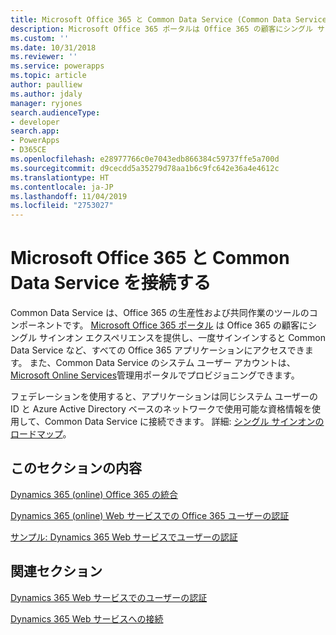 ```yaml
---
title: Microsoft Office 365 と Common Data Service (Common Data Service) の統合 | Microsoft Docs
description: Microsoft Office 365 ポータルは Office 365 の顧客にシングル サインオン エクスペリエンスを提供し、一度サインインすると Dynamics 365 (online) など、すべての Office 365 アプリケーションにアクセスできます。
ms.custom: ''
ms.date: 10/31/2018
ms.reviewer: ''
ms.service: powerapps
ms.topic: article
author: paulliew
ms.author: jdaly
manager: ryjones
search.audienceType:
- developer
search.app:
- PowerApps
- D365CE
ms.openlocfilehash: e28977766c0e7043edb866384c59737ffe5a700d
ms.sourcegitcommit: d9cecdd5a35279d78aa1b6c9fc642e36a4e4612c
ms.translationtype: HT
ms.contentlocale: ja-JP
ms.lasthandoff: 11/04/2019
ms.locfileid: "2753027"
---
```

# <a name="connect-with-microsoft-office-365-and-common-data-service"></a>Microsoft Office 365 と Common Data Service を接続する

Common Data Service は、Office 365 の生産性および共同作業のツールのコンポーネントです。 [Microsoft Office 365 ポータル](https://www.microsoft.com/office365) は Office 365 の顧客にシングル サインオン エクスペリエンスを提供し、一度サインインすると Common Data Service など、すべての Office 365 アプリケーションにアクセスできます。 また、Common Data Service のシステム ユーザー アカウントは、[Microsoft Online Services](https://portal.microsoftonline.com/)管理用ポータルでプロビジョニングできます。  
  
 フェデレーションを使用すると、アプリケーションは同じシステム ユーザーの ID と Azure Active Directory ベースのネットワークで使用可能な資格情報を使用して、Common Data Service に接続できます。 詳細: [シングル サインオンのロードマップ](https://technet.microsoft.com/library/hh967643.aspx)。  
  
## <a name="in-this-section"></a>このセクションの内容  
 [Dynamics 365 (online) Office 365 の統合](online-integration-office-365.md)  
  
 [Dynamics 365 (online) Web サービスでの Office 365 ユーザーの認証](/dynamics365/customer-engagement/developer/authenticate-office-365-users-customer-engagement-web-services)  
  
 [サンプル: Dynamics 365 Web サービスでユーザーの認証](/dynamics365/customer-engagement/developer/sample-authenticate-users-web-services)  
  
## <a name="related-sections"></a>関連セクション  
 [Dynamics 365 Web サービスでのユーザーの認証](/dynamics365/customer-engagement/developer/authenticate-users)  
  
 [Dynamics 365 Web サービスへの接続](/dynamics365/customer-engagement/developer/authenticate-office-365-users-customer-engagement-web-services)  
 